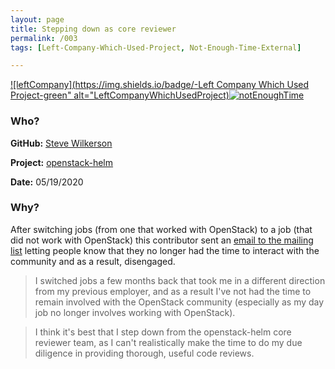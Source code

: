 ```yaml
---
layout: page
title: Stepping down as core reviewer
permalink: /003
tags: [Left-Company-Which-Used-Project, Not-Enough-Time-External]

---
```


[![leftCompany](https://img.shields.io/badge/-Left Company Which Used Project-green" alt="LeftCompanyWhichUsedProject)](/codebook.html#left-company-which-used-the-project)[![notEnoughTime](https://img.shields.io/badge/-Not%20Enough%20Time-orange)](/#NETE)

### Who?

**GitHub:** [Steve Wilkerson](https://github.com/wilkers-steve)

**Project:** [openstack-helm](https://opendev.org/openstack/openstack-helm/)

**Date:** 05/19/2020

### Why?

After switching jobs (from one that worked with OpenStack) to a job (that did not work with OpenStack) this contributor sent an [email to the mailing list](http://lists.openstack.org/pipermail/openstack-discuss/2020-May/014977.html) letting people know that they no longer had the time to interact with the community and as a result, disengaged. 

> I switched jobs a few months back that took me in a different direction from my previous employer, and as a result I've not had the time to remain involved with the OpenStack community (especially as my day job no longer involves working with OpenStack).

> I think it's best that I step down from the openstack-helm core reviewer team, as I can't realistically make the time to do my due diligence in providing thorough, useful code reviews.

